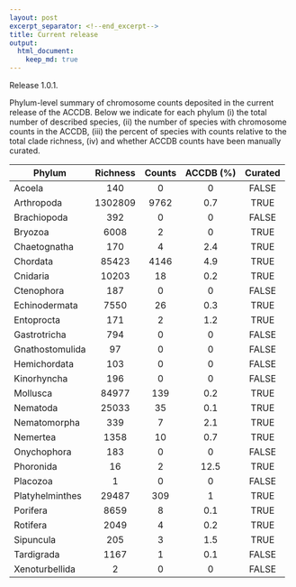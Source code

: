 ```yaml
---
layout: post
excerpt_separator: <!--end_excerpt-->
title: Current release
output:
  html_document:
    keep_md: true
---
```


<div class="message">
  Release 1.0.1.
</div>

Phylum-level summary of chromosome counts deposited in the current release of the ACCDB. Below we indicate for each phylum (i) the total number of described species, (ii) the number of species with chromosome counts in the ACCDB, (iii) the percent of species with counts relative to the total clade richness, (iv) and whether ACCDB counts have been manually curated.  




| Phylum | Richness | Counts | ACCDB (%) | Curated |
|-----------------|:--------:|:------:|:-----:|:-------:|
| Acoela | 140 | 0 | 0 | FALSE |
| Arthropoda | 1302809 | 9762 | 0.7 | TRUE |
| Brachiopoda | 392 | 0 | 0 | FALSE |
| Bryozoa | 6008 | 2 | 0 | TRUE |
| Chaetognatha | 170 | 4 | 2.4 | TRUE |
| Chordata | 85423 | 4146 | 4.9 | TRUE |
| Cnidaria | 10203 | 18 | 0.2 | TRUE |
| Ctenophora | 187 | 0 | 0 | FALSE |
| Echinodermata | 7550 | 26 | 0.3 | TRUE |
| Entoprocta | 171 | 2 | 1.2 | TRUE |
| Gastrotricha | 794 | 0 | 0 | FALSE |
| Gnathostomulida | 97 | 0 | 0 | FALSE |
| Hemichordata | 103 | 0 | 0 | FALSE |
| Kinorhyncha | 196 | 0 | 0 | FALSE |
| Mollusca | 84977 | 139 | 0.2 | TRUE |
| Nematoda | 25033 | 35 | 0.1 | TRUE |
| Nematomorpha | 339 | 7 | 2.1 | TRUE |
| Nemertea | 1358 | 10 | 0.7 | TRUE |
| Onychophora | 183 | 0 | 0 | FALSE |
| Phoronida | 16 | 2 | 12.5 | TRUE |
| Placozoa | 1 | 0 | 0 | FALSE |
| Platyhelminthes | 29487 | 309 | 1 | TRUE |
| Porifera | 8659 | 8 | 0.1 | TRUE |
| Rotifera | 2049 | 4 | 0.2 | TRUE |
| Sipuncula | 205 | 3 | 1.5 | TRUE |
| Tardigrada | 1167 | 1 | 0.1 | FALSE |
| Xenoturbellida | 2 | 0 | 0 | FALSE |

<!--end_excerpt-->



